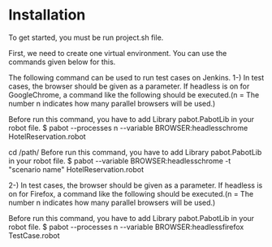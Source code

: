 Installation
============
To get started, you must be run project.sh file.

First, we need to create one virtual environment. You can use the commands given below for this.

The following command can be used to run test cases on Jenkins.
1-) In test cases, the browser should be given as a parameter. If headless is on for GoogleChrome, a command like the following should be executed.(n = The number n indicates how many parallel browsers will be used.)

Before run this command, you have to add Library    pabot.PabotLib in your robot file.
$ pabot --processes n --variable BROWSER:headlesschrome HotelReservation.robot

cd /path/
Before run this command, you have to add Library    pabot.PabotLib in your robot file.
$ pabot --variable BROWSER:headlesschrome -t "scenario name" HotelReservation.robot

2-) In test cases, the browser should be given as a parameter. If headless is on for Firefox, a command like the following should be executed.(n = The number n indicates how many parallel browsers will be used.)

Before run this command, you have to add Library    pabot.PabotLib in your robot file.
$ pabot --processes n --variable BROWSER:headlessfirefox TestCase.robot
